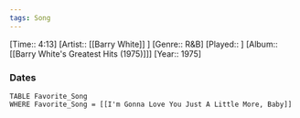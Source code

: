 ```yaml
---
tags: Song  
---
```

[Time:: 4:13]
[Artist:: [[Barry White]] ]
[Genre:: R&B]
[Played:: ]
[Album:: [[Barry White's Greatest Hits (1975)]]]
[Year:: 1975]
### Dates
````dataview
TABLE Favorite_Song
WHERE Favorite_Song = [[I'm Gonna Love You Just A Little More, Baby]]
````